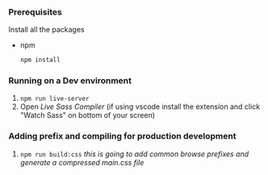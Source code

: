 <!-- Improved compatibility of back to top link: See: https://github.com/othneildrew/Best-README-Template/pull/73 -->
<a name="readme-top"></a>
<!--
*** Thanks for checking out the Best-README-Template. If you have a suggestion
*** that would make this better, please fork the repo and create a pull request
*** or simply open an issue with the tag "enhancement".
*** Don't forget to give the project a star!
*** Thanks again! Now go create something AMAZING! :D
-->



<!-- PROJECT SHIELDS -->
<!--
*** I'm using markdown "reference style" links for readability.
*** Reference links are enclosed in brackets [ ] instead of parentheses ( ).
*** See the bottom of this document for the declaration of the reference variables
*** for contributors-url, forks-url, etc. This is an optional, concise syntax you may use.
*** https://www.markdownguide.org/basic-syntax/#reference-style-links
-->

### Prerequisites

Install all the packages
* npm
  ```sh
  npm install
  ```

### Running on a Dev environment

1. ```npm run live-server```
2. Open _Live Sass Compiler_ (if using vscode install the extension and click "Watch Sass" on bottom of your screen)

### Adding prefix and compiling for production development
1. ```npm run build:css``` *this is going to add common browse prefixes and generate a compressed main.css file*